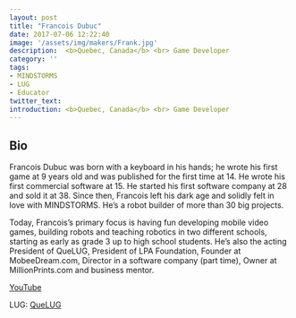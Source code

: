 ```yaml
---
layout: post
title: "Francois Dubuc"
date: 2017-07-06 12:22:40
image: '/assets/img/makers/Frank.jpg'
description:  <b>Quebec, Canada</b> <br> Game Developer
category: ''
tags:
- MINDSTORMS
- LUG
- Educator
twitter_text:
introduction: <b>Quebec, Canada</b> <br> Game Developer
---
```




## Bio


Francois Dubuc was born with a keyboard in his hands; he wrote his first game at 9 years old and was published for the first time at 14. He wrote his first commercial software at 15. He started his first software company at 28 and sold it at 38. Since then, Francois left his dark age and solidly felt in love with MINDSTORMS. He’s a robot builder of more than 30 big projects.

Today, Francois’s primary focus is having fun developing mobile video games, building robots and teaching robotics in two different schools, starting as early as grade 3 up to high school students. He’s also the acting President of QueLUG, President of LPA Foundation, Founder at MobeeDream.com, Director in a software company (part time), Owner at MillionPrints.com and business mentor.

[YouTube](https://www.youtube.com/user/activeMedia55)

LUG: [QueLUG](http://www.quelug.org)
